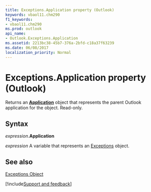 ```yaml
---
title: Exceptions.Application property (Outlook)
keywords: vbaol11.chm290
f1_keywords:
- vbaol11.chm290
ms.prod: outlook
api_name:
- Outlook.Exceptions.Application
ms.assetid: 2213bc38-45b7-376a-2bfd-c18a37f63239
ms.date: 06/08/2017
localization_priority: Normal
---
```



# Exceptions.Application property (Outlook)

Returns an **[Application](Outlook.Application.md)** object that represents the parent Outlook application for the object. Read-only.


## Syntax

_expression_.**Application**

_expression_ A variable that represents an [Exceptions](Outlook.Exceptions.md) object.


## See also


[Exceptions Object](Outlook.Exceptions.md)

[!include[Support and feedback](~/includes/feedback-boilerplate.md)]